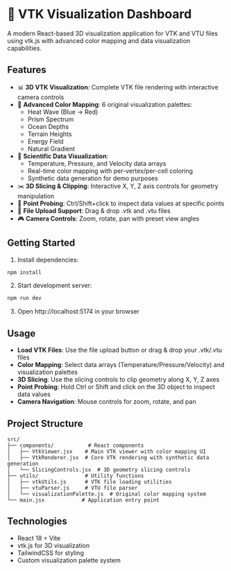 # 🎯 VTK Visualization Dashboard

A modern React-based 3D visualization application for VTK and VTU files using vtk.js with advanced color mapping and data visualization capabilities.

## Features

- 📊 **3D VTK Visualization**: Complete VTK file rendering with interactive camera controls
- 🌈 **Advanced Color Mapping**: 6 original visualization palettes:
  - Heat Wave (Blue → Red)
  - Prism Spectrum 
  - Ocean Depths
  - Terrain Heights
  - Energy Field
  - Natural Gradient
- 🔬 **Scientific Data Visualization**: 
  - Temperature, Pressure, and Velocity data arrays
  - Real-time color mapping with per-vertex/per-cell coloring
  - Synthetic data generation for demo purposes
- ✂️ **3D Slicing & Clipping**: Interactive X, Y, Z axis controls for geometry manipulation
- 🎯 **Point Probing**: Ctrl/Shift+click to inspect data values at specific points
- 📁 **File Upload Support**: Drag & drop .vtk and .vtu files
- 🎮 **Camera Controls**: Zoom, rotate, pan with preset view angles

## Getting Started

1. Install dependencies:
```bash
npm install
```

2. Start development server:
```bash
npm run dev
```

3. Open http://localhost:5174 in your browser

## Usage

- **Load VTK Files**: Use the file upload button or drag & drop your .vtk/.vtu files
- **Color Mapping**: Select data arrays (Temperature/Pressure/Velocity) and visualization palettes
- **3D Slicing**: Use the slicing controls to clip geometry along X, Y, Z axes
- **Point Probing**: Hold Ctrl or Shift and click on the 3D object to inspect data values
- **Camera Navigation**: Mouse controls for zoom, rotate, and pan

## Project Structure

```
src/
├── components/           # React components
│   ├── VtkViewer.jsx    # Main VTK viewer with color mapping UI
│   ├── VtkRenderer.jsx  # Core VTK rendering with synthetic data generation
│   └── SlicingControls.jsx  # 3D geometry slicing controls
├── utils/               # Utility functions
│   ├── vtkUtils.js      # VTK file loading utilities
│   ├── vtuParser.js     # VTU file parser
│   └── visualizationPalette.js  # Original color mapping system
└── main.jsx            # Application entry point
```

## Technologies

- React 18 + Vite
- vtk.js for 3D visualization
- TailwindCSS for styling
- Custom visualization palette system
